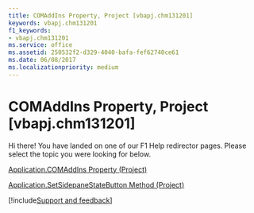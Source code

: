 ```yaml
---
title: COMAddIns Property, Project [vbapj.chm131201]
keywords: vbapj.chm131201
f1_keywords:
- vbapj.chm131201
ms.service: office
ms.assetid: 250532f2-d329-4040-bafa-fef62740ce61
ms.date: 06/08/2017
ms.localizationpriority: medium
---
```



# COMAddIns Property, Project [vbapj.chm131201]

Hi there! You have landed on one of our F1 Help redirector pages. Please select the topic you were looking for below.

[Application.COMAddIns Property (Project)](https://msdn.microsoft.com/library/32bf64b2-4fee-cc9f-210e-4a463d04a900%28Office.15%29.aspx)

[Application.SetSidepaneStateButton Method (Project)](https://msdn.microsoft.com/library/21603c44-d9f3-96b6-ee42-df17eb58287a%28Office.15%29.aspx)

[!include[Support and feedback](~/includes/feedback-boilerplate.md)]